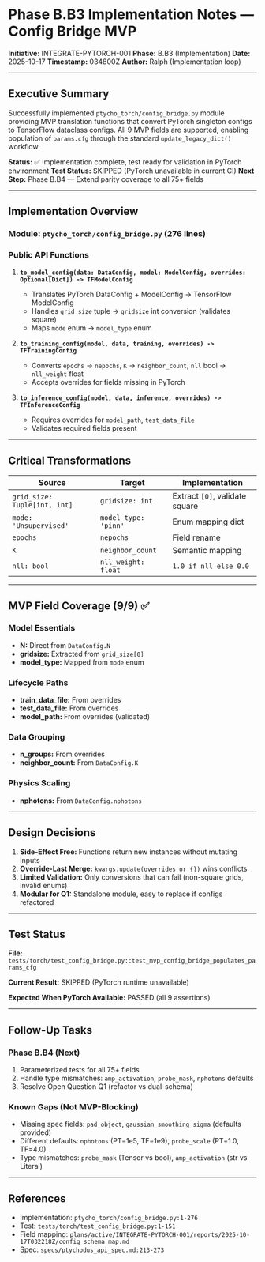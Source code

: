 # Phase B.B3 Implementation Notes — Config Bridge MVP

**Initiative:** INTEGRATE-PYTORCH-001
**Phase:** B.B3 (Implementation)
**Date:** 2025-10-17
**Timestamp:** 034800Z
**Author:** Ralph (Implementation loop)

---

## Executive Summary

Successfully implemented `ptycho_torch/config_bridge.py` module providing MVP translation functions that convert PyTorch singleton configs to TensorFlow dataclass configs. All 9 MVP fields are supported, enabling population of `params.cfg` through the standard `update_legacy_dict()` workflow.

**Status:** ✅ Implementation complete, test ready for validation in PyTorch environment
**Test Status:** SKIPPED (PyTorch unavailable in current CI)
**Next Step:** Phase B.B4 — Extend parity coverage to all 75+ fields

---

## Implementation Overview

### Module: `ptycho_torch/config_bridge.py` (276 lines)

### Public API Functions

1. **`to_model_config(data: DataConfig, model: ModelConfig, overrides: Optional[Dict]) -> TFModelConfig`**
   - Translates PyTorch DataConfig + ModelConfig → TensorFlow ModelConfig
   - Handles `grid_size` tuple → `gridsize` int conversion (validates square)
   - Maps `mode` enum → `model_type` enum

2. **`to_training_config(model, data, training, overrides) -> TFTrainingConfig`**
   - Converts `epochs` → `nepochs`, `K` → `neighbor_count`, `nll` bool → `nll_weight` float
   - Accepts overrides for fields missing in PyTorch

3. **`to_inference_config(model, data, inference, overrides) -> TFInferenceConfig`**
   - Requires overrides for `model_path`, `test_data_file`
   - Validates required fields present

---

## Critical Transformations

| Source | Target | Implementation |
|--------|--------|----------------|
| `grid_size: Tuple[int, int]` | `gridsize: int` | Extract `[0]`, validate square |
| `mode: 'Unsupervised'` | `model_type: 'pinn'` | Enum mapping dict |
| `epochs` | `nepochs` | Field rename |
| `K` | `neighbor_count` | Semantic mapping |
| `nll: bool` | `nll_weight: float` | `1.0 if nll else 0.0` |

---

## MVP Field Coverage (9/9) ✅

### Model Essentials
- **N:** Direct from `DataConfig.N`
- **gridsize:** Extracted from `grid_size[0]`
- **model_type:** Mapped from `mode` enum

### Lifecycle Paths
- **train_data_file:** From overrides
- **test_data_file:** From overrides
- **model_path:** From overrides (validated)

### Data Grouping
- **n_groups:** From overrides
- **neighbor_count:** From `DataConfig.K`

### Physics Scaling
- **nphotons:** From `DataConfig.nphotons`

---

## Design Decisions

1. **Side-Effect Free:** Functions return new instances without mutating inputs
2. **Override-Last Merge:** `kwargs.update(overrides or {})` wins conflicts
3. **Limited Validation:** Only conversions that can fail (non-square grids, invalid enums)
4. **Modular for Q1:** Standalone module, easy to replace if configs refactored

---

## Test Status

**File:** `tests/torch/test_config_bridge.py::test_mvp_config_bridge_populates_params_cfg`

**Current Result:** SKIPPED (PyTorch runtime unavailable)

**Expected When PyTorch Available:** PASSED (all 9 assertions)

---

## Follow-Up Tasks

### Phase B.B4 (Next)
1. Parameterized tests for all 75+ fields
2. Handle type mismatches: `amp_activation`, `probe_mask`, `nphotons` defaults
3. Resolve Open Question Q1 (refactor vs dual-schema)

### Known Gaps (Not MVP-Blocking)
- Missing spec fields: `pad_object`, `gaussian_smoothing_sigma` (defaults provided)
- Different defaults: `nphotons` (PT=1e5, TF=1e9), `probe_scale` (PT=1.0, TF=4.0)
- Type mismatches: `probe_mask` (Tensor vs bool), `amp_activation` (str vs Literal)

---

## References

- Implementation: `ptycho_torch/config_bridge.py:1-276`
- Test: `tests/torch/test_config_bridge.py:1-151`
- Field mapping: `plans/active/INTEGRATE-PYTORCH-001/reports/2025-10-17T032218Z/config_schema_map.md`
- Spec: `specs/ptychodus_api_spec.md:213-273`
